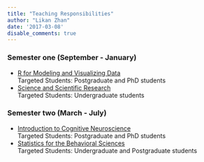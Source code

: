 ```yaml
---
title: "Teaching Responsibilities"
author: "Likan Zhan"
date: '2017-03-08'
disable_comments: true
---
```


### Semester one (September - January)
- [R for Modeling and Visualizing Data](/en/teach/R-for-Statistics-Data-Visualization/) <br>
  Targeted Students: Postgraduate and PhD students <br>
- [Science and Scientific Research](/en/teach/Science-Scientific-Research/) <br>
  Targeted Students: Undergraduate students

### Semester two (March - July)
- [Introduction to Cognitive Neuroscience](/en/teach/Introduction-to-Cognitive-Neuroscience/) <br>
  Targeted Students: Postgraduate and PhD students
- [Statistics for the Behavioral Sciences](/en/teach/Statistics-for-the-Behavioral-Sciences/) <br>
  Targeted Students: Undergraduate and Postgraduate students
